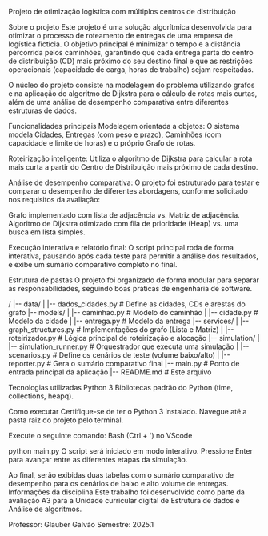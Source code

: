 Projeto de otimização logística com múltiplos centros de distribuição

Sobre o projeto
Este projeto é uma solução algorítmica desenvolvida para otimizar o processo de roteamento de entregas de uma empresa de logística fictícia. O objetivo principal é minimizar o tempo e a distância percorrida pelos caminhões, garantindo que cada entrega parta do centro de distribuição (CD) mais próximo do seu destino final e que as restrições operacionais (capacidade de carga, horas de trabalho) sejam respeitadas.

O núcleo do projeto consiste na modelagem do problema utilizando grafos e na aplicação do algoritmo de Dijkstra para o cálculo de rotas mais curtas, além de uma análise de desempenho comparativa entre diferentes estruturas de dados.

Funcionalidades principais
Modelagem orientada a objetos: O sistema modela Cidades, Entregas (com peso e prazo), Caminhões (com capacidade e limite de horas) e o próprio Grafo de rotas.

Roteirização inteligente: Utiliza o algoritmo de Dijkstra para calcular a rota mais curta a partir do Centro de Distribuição mais próximo de cada destino.

Análise de desempenho comparativa: O projeto foi estruturado para testar e comparar o desempenho de diferentes abordagens, conforme solicitado nos requisitos da avaliação:

Grafo implementado com lista de adjacência vs. Matriz de adjacência.
Algoritmo de Dijkstra otimizado com fila de prioridade (Heap) vs. uma busca em lista simples.

Execução interativa e relatório final: O script principal roda de forma interativa, pausando após cada teste para permitir a análise dos resultados, e exibe um sumário comparativo completo no final.

Estrutura de pastas
O projeto foi organizado de forma modular para separar as responsabilidades, seguindo boas práticas de engenharia de software.

/
|-- data/
|   |-- dados_cidades.py      # Define as cidades, CDs e arestas do grafo
|-- models/
|   |-- caminhao.py           # Modelo do caminhão
|   |-- cidade.py             # Modelo da cidade
|   |-- entrega.py            # Modelo da entrega
|-- services/
|   |-- graph_structures.py   # Implementações do grafo (Lista e Matriz)
|   |-- roteirizador.py       # Lógica principal de roteirização e alocação
|-- simulation/
|   |-- simulation_runner.py  # Orquestrador que executa uma simulação
|   |-- scenarios.py          # Define os cenários de teste (volume baixo/alto)
|   |-- reporter.py           # Gera o sumário comparativo final
|-- main.py                   # Ponto de entrada principal da aplicação
|-- README.md                 # Este arquivo

Tecnologias utilizadas
Python 3
Bibliotecas padrão do Python (time, collections, heapq).

Como executar
Certifique-se de ter o Python 3 instalado.
Navegue até a pasta raiz do projeto pelo terminal.

Execute o seguinte comando:
Bash (Ctrl + ') no VScode

python main.py
O script será iniciado em modo interativo. Pressione Enter para avançar entre as diferentes etapas da simulação.

Ao final, serão exibidas duas tabelas com o sumário comparativo de desempenho para os cenários de baixo e alto volume de entregas.
Informações da disciplina
Este trabalho foi desenvolvido como parte da avaliação A3 para a Unidade curricular digital de Estrutura de dados e Análise de algoritmos.

Professor: Glauber Galvão
Semestre: 2025.1
